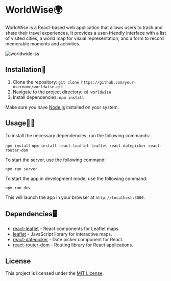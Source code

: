 # WorldWise🌍

WorldWise is a React-based web application that allows users to track and share their travel experiences. It provides a user-friendly interface with a list of visited cities, a world map for visual representation, and a form to record memorable moments and activities.


![worldwide-ss](https://github.com/afreen0102/Worldwide/assets/121170547/67ac183e-ef60-4263-aa89-a2edb290f121)

## Installation🚀

1. Clone the repository: `git clone https://github.com/your-username/worldwise.git`
2. Navigate to the project directory: `cd worldwise`
3. Install dependencies: `npm install`

Make sure you have [Node.js](https://nodejs.org) installed on your system.

## Usage👩‍💻

To install the necessary dependencies, run the following commands:

```npm install```
```npm install react-leaflet leaflet react-datepicker react-router-dom```

To start the server, use the following command:

```npm run server```

To start the app in development mode, use the following command:

```npm run dev```

This will launch the app in your browser at `http://localhost:3000`.

## Dependencies🖥

- [react-leaflet](https://www.npmjs.com/package/react-leaflet) - React components for Leaflet maps.
- [leaflet](https://www.npmjs.com/package/leaflet) - JavaScript library for interactive maps.
- [react-datepicker](https://www.npmjs.com/package/react-datepicker) - Date picker component for React.
- [react-router-dom](https://www.npmjs.com/package/react-router-dom) - Routing library for React applications.

## License

This project is licensed under the [MIT License](LICENSE).
